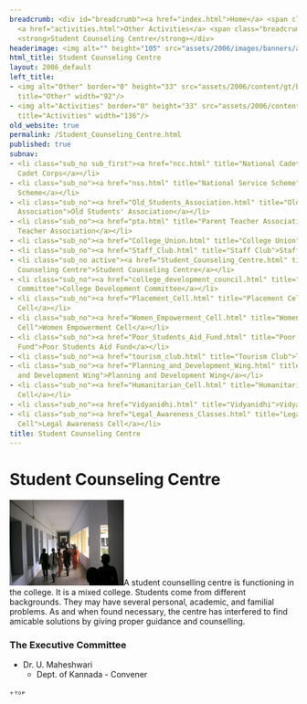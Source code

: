 ```yaml
---
breadcrumb: <div id="breadcrumb"><a href="index.html">Home</a> <span class="breadcrumb_spacer">&gt;</span>
  <a href="activities.html">Other Activities</a> <span class="breadcrumb_spacer">&gt;</span>
  <strong>Student Counseling Centre</strong></div>
headerimage: <img alt="" height="105" src="assets/2006/images/banners/activities.jpg" width="472"/>
html_title: Student Counseling Centre
layout: 2006_default
left_title:
- <img alt="Other" border="0" height="33" src="assets/2006/content/gt/be2e4feaa553f07ba207fcd708f5d71e.png"
  title="Other" width="92"/>
- <img alt="Activities" border="0" height="33" src="assets/2006/content/gt/dfea7e0f6f802c8d0db6e117ac4ef3c3.png"
  title="Activities" width="136"/>
old_website: true
permalink: /Student_Counseling_Centre.html
published: true
subnav:
- <li class="sub_no sub_first"><a href="ncc.html" title="National Cadet Corps">National
  Cadet Corps</a></li>
- <li class="sub_no"><a href="nss.html" title="National Service Scheme">National Service
  Scheme</a></li>
- <li class="sub_no"><a href="Old_Students_Association.html" title="Old Students'
  Association">Old Students' Association</a></li>
- <li class="sub_no"><a href="pta.html" title="Parent Teacher Association">Parent
  Teacher Association</a></li>
- <li class="sub_no"><a href="College_Union.html" title="College Union">College Union</a></li>
- <li class="sub_no"><a href="Staff_Club.html" title="Staff Club">Staff Club</a></li>
- <li class="sub_no active"><a href="Student_Counseling_Centre.html" title="Student
  Counseling Centre">Student Counseling Centre</a></li>
- <li class="sub_no"><a href="college_development_council.html" title="College Development
  Committee">College Development Committee</a></li>
- <li class="sub_no"><a href="Placement_Cell.html" title="Placement Cell">Placement
  Cell</a></li>
- <li class="sub_no"><a href="Women_Empowerment_Cell.html" title="Women Empowerment
  Cell">Women Empowerment Cell</a></li>
- <li class="sub_no"><a href="Poor_Students_Aid_Fund.html" title="Poor Students Aid
  Fund">Poor Students Aid Fund</a></li>
- <li class="sub_no"><a href="tourism_club.html" title="Tourism Club">Tourism Club</a></li>
- <li class="sub_no"><a href="Planning_and_Development_Wing.html" title="Planning
  and Development Wing">Planning and Development Wing</a></li>
- <li class="sub_no"><a href="Humanitarian_Cell.html" title="Humanitarian Cell">Humanitarian
  Cell</a></li>
- <li class="sub_no"><a href="Vidyanidhi.html" title="Vidyanidhi">Vidyanidhi</a></li>
- <li class="sub_no"><a href="Legal_Awareness_Classes.html" title="Legal Awareness
  Cell">Legal Awareness Cell</a></li>
title: Student Counseling Centre
---
```


# Student Counseling Centre

![](assets/2006/picture/upload/image/activities/students_councelling.jpg)A student
counselling centre is functioning in the college. It is a mixed college.
Students come from different backgrounds. They may have several personal,
academic, and familial problems. As and when found necessary, the centre has
interfered to find amicable solutions by giving proper guidance and
counselling.

### The Executive Committee

  * Dr. U. Maheshwari
    * Dept. of Kannada - Convener

![](assets/2006/img/article/top_link_0.gif)